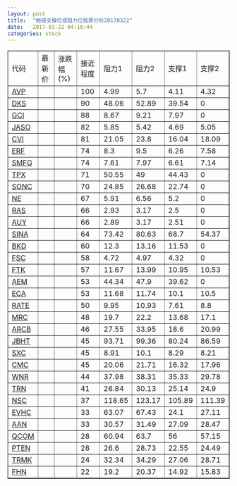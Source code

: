 ```yaml
---
layout: post
title:  "触碰支撑位或阻力位股票分析20170322"
date:   2017-03-22 04:16:44
categories: stock
---
```

<script type="text/javascript">
var stockList = []
stockList.push('gb_avp');
stockList.push('gb_dks');
stockList.push('gb_gci');
stockList.push('gb_jaso');
stockList.push('gb_cvi');
stockList.push('gb_erf');
stockList.push('gb_smfg');
stockList.push('gb_tpx');
stockList.push('gb_sonc');
stockList.push('gb_ne');
stockList.push('gb_ras');
stockList.push('gb_auy');
stockList.push('gb_sina');
stockList.push('gb_bkd');
stockList.push('gb_fsc');
stockList.push('gb_ftk');
stockList.push('gb_aem');
stockList.push('gb_eca');
stockList.push('gb_rate');
stockList.push('gb_mrc');
stockList.push('gb_arcb');
stockList.push('gb_jbht');
stockList.push('gb_sxc');
stockList.push('gb_cmc');
stockList.push('gb_wnr');
stockList.push('gb_trn');
stockList.push('gb_nsc');
stockList.push('gb_evhc');
stockList.push('gb_aan');
stockList.push('gb_qcom');
stockList.push('gb_pten');
stockList.push('gb_trmk');
stockList.push('gb_fhn');
</script>
<table border="1">
 <tr>
 <td>代码</td>
 <td>最新价</td>
 <td>涨跌幅(%)</td>
 <td>接近程度</td>
 <td>阻力1</td>
 <td>阻力2</td>
 <td>支撑1</td>
 <td>支撑2</td>
</tr>
  <tr id="avp" class="green">
  <td><a href="http://stock.finance.sina.com.cn/usstock/quotes/AVP.html" target="_blank">AVP</a></td><td></td><td></td><td>100</td><td>4.99</td><td>5.7</td><td>4.11</td><td>4.32</td></tr>
  <tr id="dks" class="red">
  <td><a href="http://stock.finance.sina.com.cn/usstock/quotes/DKS.html" target="_blank">DKS</a></td><td></td><td></td><td>90</td><td>48.06</td><td>52.89</td><td>39.54</td><td>0</td></tr>
  <tr id="gci" class="green">
  <td><a href="http://stock.finance.sina.com.cn/usstock/quotes/GCI.html" target="_blank">GCI</a></td><td></td><td></td><td>88</td><td>8.67</td><td>9.21</td><td>7.97</td><td>0</td></tr>
  <tr id="jaso" class="red">
  <td><a href="http://stock.finance.sina.com.cn/usstock/quotes/JASO.html" target="_blank">JASO</a></td><td></td><td></td><td>82</td><td>5.85</td><td>5.42</td><td>4.69</td><td>5.05</td></tr>
  <tr id="cvi" class="red">
  <td><a href="http://stock.finance.sina.com.cn/usstock/quotes/CVI.html" target="_blank">CVI</a></td><td></td><td></td><td>81</td><td>21.05</td><td>23.8</td><td>16.04</td><td>18.09</td></tr>
  <tr id="erf" class="green">
  <td><a href="http://stock.finance.sina.com.cn/usstock/quotes/ERF.html" target="_blank">ERF</a></td><td></td><td></td><td>74</td><td>8.3</td><td>9.5</td><td>6.26</td><td>7.58</td></tr>
  <tr id="smfg" class="red">
  <td><a href="http://stock.finance.sina.com.cn/usstock/quotes/SMFG.html" target="_blank">SMFG</a></td><td></td><td></td><td>74</td><td>7.61</td><td>7.97</td><td>6.61</td><td>7.14</td></tr>
  <tr id="tpx" class="green">
  <td><a href="http://stock.finance.sina.com.cn/usstock/quotes/TPX.html" target="_blank">TPX</a></td><td></td><td></td><td>71</td><td>50.55</td><td>49</td><td>44.43</td><td>0</td></tr>
  <tr id="sonc" class="green">
  <td><a href="http://stock.finance.sina.com.cn/usstock/quotes/SONC.html" target="_blank">SONC</a></td><td></td><td></td><td>70</td><td>24.85</td><td>26.68</td><td>22.74</td><td>0</td></tr>
  <tr id="ne" class="red">
  <td><a href="http://stock.finance.sina.com.cn/usstock/quotes/NE.html" target="_blank">NE</a></td><td></td><td></td><td>67</td><td>5.91</td><td>6.56</td><td>5.2</td><td>0</td></tr>
  <tr id="ras" class="red">
  <td><a href="http://stock.finance.sina.com.cn/usstock/quotes/RAS.html" target="_blank">RAS</a></td><td></td><td></td><td>66</td><td>2.93</td><td>3.17</td><td>2.5</td><td>0</td></tr>
  <tr id="auy" class="red">
  <td><a href="http://stock.finance.sina.com.cn/usstock/quotes/AUY.html" target="_blank">AUY</a></td><td></td><td></td><td>66</td><td>2.89</td><td>3.17</td><td>2.51</td><td>0</td></tr>
  <tr id="sina" class="red">
  <td><a href="http://stock.finance.sina.com.cn/usstock/quotes/SINA.html" target="_blank">SINA</a></td><td></td><td></td><td>64</td><td>73.42</td><td>80.63</td><td>68.7</td><td>54.37</td></tr>
  <tr id="bkd" class="red">
  <td><a href="http://stock.finance.sina.com.cn/usstock/quotes/BKD.html" target="_blank">BKD</a></td><td></td><td></td><td>60</td><td>12.3</td><td>13.16</td><td>11.53</td><td>0</td></tr>
  <tr id="fsc" class="red">
  <td><a href="http://stock.finance.sina.com.cn/usstock/quotes/FSC.html" target="_blank">FSC</a></td><td></td><td></td><td>58</td><td>4.72</td><td>4.97</td><td>4.32</td><td>0</td></tr>
  <tr id="ftk" class="red">
  <td><a href="http://stock.finance.sina.com.cn/usstock/quotes/FTK.html" target="_blank">FTK</a></td><td></td><td></td><td>57</td><td>11.67</td><td>13.99</td><td>10.95</td><td>10.53</td></tr>
  <tr id="aem" class="red">
  <td><a href="http://stock.finance.sina.com.cn/usstock/quotes/AEM.html" target="_blank">AEM</a></td><td></td><td></td><td>53</td><td>44.34</td><td>47.9</td><td>39.62</td><td>0</td></tr>
  <tr id="eca" class="green">
  <td><a href="http://stock.finance.sina.com.cn/usstock/quotes/ECA.html" target="_blank">ECA</a></td><td></td><td></td><td>53</td><td>11.68</td><td>11.74</td><td>10.1</td><td>10.5</td></tr>
  <tr id="rate" class="red">
  <td><a href="http://stock.finance.sina.com.cn/usstock/quotes/RATE.html" target="_blank">RATE</a></td><td></td><td></td><td>50</td><td>9.95</td><td>10.93</td><td>7.61</td><td>8.8</td></tr>
  <tr id="mrc" class="green">
  <td><a href="http://stock.finance.sina.com.cn/usstock/quotes/MRC.html" target="_blank">MRC</a></td><td></td><td></td><td>48</td><td>19.7</td><td>22.2</td><td>13.68</td><td>17.1</td></tr>
  <tr id="arcb" class="red">
  <td><a href="http://stock.finance.sina.com.cn/usstock/quotes/ARCB.html" target="_blank">ARCB</a></td><td></td><td></td><td>46</td><td>27.55</td><td>33.95</td><td>18.6</td><td>20.99</td></tr>
  <tr id="jbht" class="red">
  <td><a href="http://stock.finance.sina.com.cn/usstock/quotes/JBHT.html" target="_blank">JBHT</a></td><td></td><td></td><td>45</td><td>93.71</td><td>99.36</td><td>80.24</td><td>86.59</td></tr>
  <tr id="sxc" class="red">
  <td><a href="http://stock.finance.sina.com.cn/usstock/quotes/SXC.html" target="_blank">SXC</a></td><td></td><td></td><td>45</td><td>8.91</td><td>10.1</td><td>8.29</td><td>8.21</td></tr>
  <tr id="cmc" class="green">
  <td><a href="http://stock.finance.sina.com.cn/usstock/quotes/CMC.html" target="_blank">CMC</a></td><td></td><td></td><td>45</td><td>20.06</td><td>21.71</td><td>16.32</td><td>17.96</td></tr>
  <tr id="wnr" class="green">
  <td><a href="http://stock.finance.sina.com.cn/usstock/quotes/WNR.html" target="_blank">WNR</a></td><td></td><td></td><td>44</td><td>37.98</td><td>38.31</td><td>35.33</td><td>29.78</td></tr>
  <tr id="trn" class="red">
  <td><a href="http://stock.finance.sina.com.cn/usstock/quotes/TRN.html" target="_blank">TRN</a></td><td></td><td></td><td>41</td><td>26.84</td><td>30.13</td><td>25.14</td><td>24.9</td></tr>
  <tr id="nsc" class="green">
  <td><a href="http://stock.finance.sina.com.cn/usstock/quotes/NSC.html" target="_blank">NSC</a></td><td></td><td></td><td>37</td><td>118.65</td><td>123.17</td><td>105.89</td><td>111.39</td></tr>
  <tr id="evhc" class="red">
  <td><a href="http://stock.finance.sina.com.cn/usstock/quotes/EVHC.html" target="_blank">EVHC</a></td><td></td><td></td><td>33</td><td>63.07</td><td>67.43</td><td>24.1</td><td>27.11</td></tr>
  <tr id="aan" class="green">
  <td><a href="http://stock.finance.sina.com.cn/usstock/quotes/AAN.html" target="_blank">AAN</a></td><td></td><td></td><td>33</td><td>30.57</td><td>31.49</td><td>27.09</td><td>28.47</td></tr>
  <tr id="qcom" class="green">
  <td><a href="http://stock.finance.sina.com.cn/usstock/quotes/QCOM.html" target="_blank">QCOM</a></td><td></td><td></td><td>28</td><td>60.94</td><td>63.7</td><td>56</td><td>57.15</td></tr>
  <tr id="pten" class="green">
  <td><a href="http://stock.finance.sina.com.cn/usstock/quotes/PTEN.html" target="_blank">PTEN</a></td><td></td><td></td><td>28</td><td>26.6</td><td>28.73</td><td>22.55</td><td>24.49</td></tr>
  <tr id="trmk" class="red">
  <td><a href="http://stock.finance.sina.com.cn/usstock/quotes/TRMK.html" target="_blank">TRMK</a></td><td></td><td></td><td>24</td><td>32.34</td><td>34.29</td><td>27.06</td><td>28.71</td></tr>
  <tr id="fhn" class="red">
  <td><a href="http://stock.finance.sina.com.cn/usstock/quotes/FHN.html" target="_blank">FHN</a></td><td></td><td></td><td>22</td><td>19.2</td><td>20.37</td><td>14.92</td><td>15.83</td></tr>
</table>
